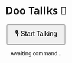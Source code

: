 <!DOCTYPE html>
<html>
<head>
  <title>Doo Tallks</title>
  <style>
    body {
      font-family: 'Segoe UI', sans-serif;
      text-align: center;
      padding: 50px;
    }
    button {
      font-size: 18px;
      padding: 10px 20px;
    }
  </style>
</head>
<body>
  <h1>Doo Tallks 🤖</h1>
  <button onclick="startListening()">🎙️ Start Talking</button>
  <p id="output">Awaiting command...</p>

  <script>
    const output = document.getElementById("output");

    function startListening() {
      const recognition = new (window.SpeechRecognition || window.webkitSpeechRecognition)();
      recognition.lang = 'en-US';
      recognition.start();

      recognition.onresult = function(event) {
        const command = event.results[0][0].transcript.toLowerCase();
        output.textContent = "You said: " + command;

        if (command.includes("youtube")) {
          window.open("https://youtube.com", "_blank");
        } else if (command.includes("what's the time") || command.includes("time")) {
          const now = new Date();
          const time = now.toLocaleTimeString();
          output.textContent = "Current time is " + time;
        } else if (command.includes("hello")) {
          output.textContent = "Hello, bro! 😎";
        } else {
          output.textContent = "Sorry, I didn't get that.";
        }
      };

      recognition.onerror = function() {
        output.textContent = "Error recognizing voice.";
      };
    }
  </script>
</body>
</html>
